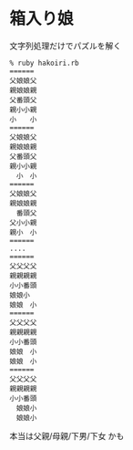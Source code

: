 # 箱入り娘

文字列処理だけでパズルを解く

    % ruby hakoiri.rb
    ======
    父娘娘父
    親娘娘親
    父番頭父
    親小小親
    小　　小
    ======
    父娘娘父
    親娘娘親
    父番頭父
    親小小親
    　小　小
    ======
    父娘娘父
    親娘娘親
    　番頭父
    父小小親
    親小　小
    ======
    ....
    ======
    父父父父
    親親親親
    小小番頭
    娘娘小　
    娘娘　小
    ======
    父父父父
    親親親親
    小小番頭
    娘娘　小
    娘娘　小
    ======
    父父父父
    親親親親
    小小番頭
    　娘娘小
    　娘娘小

本当は父親/母親/下男/下女 かも
